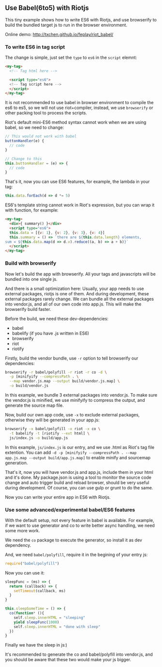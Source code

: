 ## Use Babel(6to5) with Riotjs

This tiny example shows how to write ES6 with Riotjs, and use browserify to build the bundled target js to run in the browser environment.

Online demo: http://txchen.github.io/feplay/riot_babel/

### To write ES6 in tag script

The change is simple, just set the `type` to `es6` in the `script` elemnt:

```html
<my-tag>
  <!-- Tag html here -->

  <script type="es6">
  <!-- Tag script here -->
  </script>
</my-tag>
```

It is not recommended to use babel in browser environment to compile the es6 to es5, so we will not use riot+compiler, instead, we use `browserify` or other packing tool to process the scripts.

Riot's default mini-ES6 method syntax cannot work when we are using babel, so we need to change:

```js
// This would not work with babel
buttonHandler(e) {
  // code
}

// Change to this
this.buttonHandler = (e) => {
  // code
}
```

That's it, now you can use ES6 features, for example, the lambda in your tag:

```js
this.data.forEach(d => d *= 5)
```

ES6's template string cannot work in Riot's expression, but you can wrap it with function, for example:

```html
<my-tag>
  <div>{ summary() }</div>
  <script type="es6">
  this.data = [{v: 1}, {v: 2}, {v: 3}, {v: 4}]
  this.summary = () => `there are ${this.data.length} elements,
sum = ${this.data.map(d => d.v).reduce((a, b) => a + b)}`
  </script>
</my-tag>
```

### Build with browserify

Now let's build the app with browserify. All your tags and javascripts will be bundled into one single js.

And there is a small optimization here: Usually, your app needs to use external packages, riotjs is one of them. And during development, these external packages rarely change. We can bundle all the external packages into vendor.js, and all of our own code into app.js. This will make the browserify build faster.

Before the build, we need these dev-dependencies:
* babel
* babelify (if you have .js written in ES6)
* browserify
* riot
* riotify

Firstly, build the vendor bundle, use `-r` option to tell browserify our dependencies:

```bash
browserify -r babel/polyfill -r riot -r co -d \
  -p [minifyify --compressPath . \
  --map vendor.js.map --output build/vendor.js.map] \
  -o build/vendor.js
```

In this example, we bundle 3 external packages into vendor.js. To make sure the vendor.js is minified, we use minifyify to compress the output, and generate the source map file.

Now, build our own app code, use `-x` to exclude external packages, otherwise they will be generated in your app.js:

```bash
browserify -x babel/polyfill -x riot -x co \
  -t babelify -t [riotify --ext html] \
  js/index.js -o build/app.js
```

In this example, `js/index.js` is our entry, and we use .html as Riot's tag file extention. You can add `-d -p [minifyify --compressPath . --map app.js.map --output build/app.js.map]` to enable minify and sourcemap generation.

That's it, now you will have vendor.js and app.js, include them in your html and it's done. My package.json is using a tool to monitor the source code change and auto trigger build and reload browser, should be very useful during development. Of course, you can use gulp or grunt to do the same.

Now you can write your entire app in ES6 with Riotjs.

### Use some advanced/experimental babel/ES6 features

With the default setup, not every feature in babel is available. For example, if we want to use generator and co to write better async handling, we need some more work.

We need the `co` package to execute the generator, so install it as dev dependency.

And, we need `babel/polyfill`, require it in the begining of your entry js:

```js
require("babel/polyfill")
```

Now you can use it:

```js
sleepFunc = (ms) => {
  return (callback) => {
    setTimeout(callback, ms)
  }
}

this.sleepSomeTime = () => {
  co(function* (){
    self.sleep.innerHTML = "sleeping"
    yield sleepFunc(1000)
    self.sleep.innerHTML = "done with sleep"
  })
}
```

Finally we have the sleep in js:)

It's recommended to generate the co and babel/polyfill into vendor.js, and you should be aware that these two would make your js bigger.
